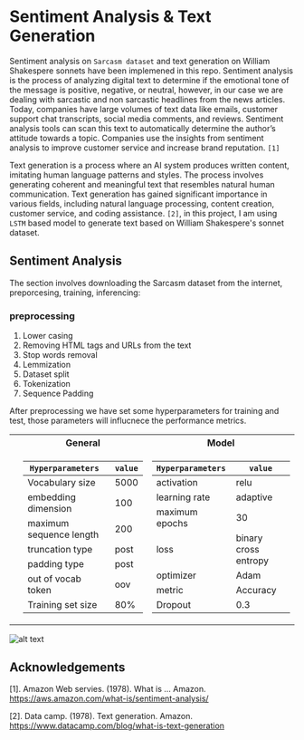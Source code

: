 # Sentiment Analysis & Text Generation

Sentiment analysis on ```Sarcasm dataset``` and text generation on William Shakespere sonnets have been implemened in this repo.
Sentiment analysis is the process of analyzing digital text to determine if the emotional tone of the message is positive, negative, or neutral, however, in our case we are dealing with sarcastic and non sarcastic headlines from the news articles. Today, companies have large volumes of text data like emails, customer support chat transcripts, social media comments, and reviews. Sentiment analysis tools can scan this text to automatically determine the author’s attitude towards a topic. Companies use the insights from sentiment analysis to improve customer service and increase brand reputation. ```[1]```

Text generation is a process where an AI system produces written content, imitating human language patterns and styles. The process involves generating coherent and meaningful text that resembles natural human communication. Text generation has gained significant importance in various fields, including natural language processing, content creation, customer service, and coding assistance. ```[2]```, in this project, I am using ```LSTM``` based model to generate text based on William Shakespere's sonnet dataset.

## Sentiment Analysis
The section involves downloading the Sarcasm dataset from the internet, preporcesing, training, inferencing:
### preprocessing
1. Lower casing
2. Removing HTML tags and URLs from the text
3. Stop words removal
4. Lemmization
5. Dataset split
6. Tokenization
7. Sequence Padding

After preprocessing we have set some hyperparameters for training and test, those parameters will influcnece the performance metrics.

<table>
  <tr>
  <th></th>
  <th>General</th>
  <th>Model</th>
  </tr>
  <tr>
  <td>

  </td>
  <td>

| ```Hyperparameters ```        | ```value```  |    
| ----------------------        | -------- |
| Vocabulary size               | 5000     |
| embedding dimension           | 100      |
| maximum sequence length       | 200      |
| truncation type               | post     |
| padding type                  | post     |
| out of vocab token            | oov      |
| Training set size             | 80%      |

              
  </td>
  <td>
    
| ```Hyperparameters ``` | ```value```          |    
| ---------------------- | -----------------    |
| activation             | relu                 |
| learning rate          | adaptive             |
| maximum epochs         | 30                   |
| loss                   | binary cross entropy |
| optimizer              | Adam                 |
| metric                 | Accuracy             |
| Dropout                |   0.3                |
              
   </td>
  </tr>
  <tr>
</table>

![alt text](https://github.com/faizan1234567/sentiment_analysis_and_text_generation/blob/main/images/model_pic_task3.PNG)

## Acknowledgements
[1]. Amazon Web servies. (1978). What is ... Amazon. https://aws.amazon.com/what-is/sentiment-analysis/ 

[2]. Data camp. (1978). Text generation. Amazon. https://www.datacamp.com/blog/what-is-text-generation 

